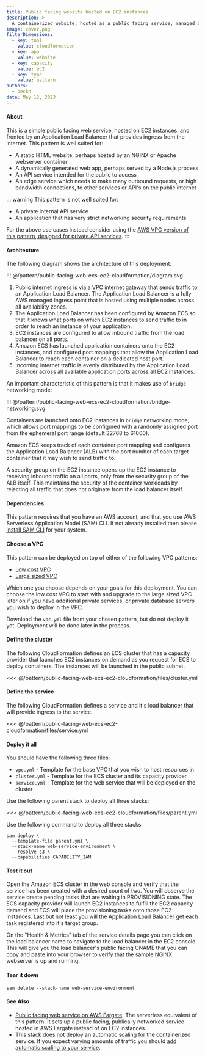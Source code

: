 ```yaml
---
title: Public facing website hosted on EC2 instances
description: >-
  A containerized website, hosted as a public facing service, managed by EC2, hosted on EC2 capacity.
image: cover.png
filterDimensions:
  - key: tool
    value: cloudformation
  - key: app
    value: website
  - key: capacity
    value: ec2
  - key: type
    value: pattern
authors:
  - peckn
date: May 12, 2023
---
```


#### About

This is a simple public facing web service, hosted on EC2 instances, and fronted by an Application Load Balancer that provides ingress from the internet. This pattern is well suited for:

- A static HTML website, perhaps hosted by an NGINX or Apache webserver container
- A dynamically generated web app, perhaps served by a Node.js process
- An API service intended for the public to access
- An edge service which needs to make many outbound requests, or high bandwidth connections, to other services or API's on the public internet

::: warning
This pattern is not well suited for:

- A private internal API service
- An application that has very strict networking security requirements

For the above use cases instead consider using the [AWS VPC version of this pattern, designed for private API services](public-facing-api-ecs-ec2-cloudformation).
:::

#### Architecture

The following diagram shows the architecture of this deployment:

!!! @/pattern/public-facing-web-ecs-ec2-cloudformation/diagram.svg

1. Public internet ingress is via a VPC internet gateway that sends traffic to an Application Load Balancer. The Application Load Balancer is a fully AWS managed ingress point that is hosted using multiple nodes across all availability zones.
2. The Application Load Balancer has been configured by Amazon ECS so that it knows what ports on which EC2 instances to send traffic to in order to reach an instance of your application.
3. EC2 instances are configured to allow inbound traffic from the load balancer on all ports.
4. Amazon ECS has launched application containers onto the EC2 instances, and configured port mappings that allow the Application Load Balancer to reach each container on a dedicated host port.
5. Incoming internet traffic is evenly distributed by the Application Load Balancer across all available application ports across all EC2 instances.

An important characteristic of this pattern is that it makes use of `bridge` networking mode:

!!! @/pattern/public-facing-web-ecs-ec2-cloudformation/bridge-networking.svg

Containers are launched onto EC2 instances in `bridge` networking mode, which allows port mappings to be configured with a randomly assigned port from the ephemeral port range (default 32768 to 61000).

Amazon ECS keeps track of each container port mapping and configures the Application Load Balancer (ALB) with the port number of each target container that it may wish to send traffic to.

A security group on the EC2 instance opens up the EC2 instance to receiving inbound traffic on all ports, only from the security group of the ALB itself. This maintains the security of the container workloads by rejecting all traffic that does not originate from the load balancer itself.

#### Dependencies

This pattern requires that you have an AWS account, and that you use AWS Serverless Application Model (SAM) CLI. If not already installed then please [install SAM CLI](https://docs.aws.amazon.com/serverless-application-model/latest/developerguide/install-sam-cli.html) for your system.

#### Choose a VPC

This pattern can be deployed on top of either of the following VPC patterns:

- [Low cost VPC](/low-cost-vpc-amazon-ecs-cluster)
- [Large sized VPC](/large-vpc-for-amazon-ecs-cluster)

Which one you choose depends on your goals for this deployment. You can choose the low cost VPC to start with and upgrade to the large sized VPC later on if you have additional private services, or private database servers you wish to deploy in the VPC.

Download the `vpc.yml` file from your chosen pattern, but do not deploy it yet. Deployment will be done later in the process.

#### Define the cluster

The following CloudFormation defines an ECS cluster that has a capacity provider that launches EC2 instances on demand as you request for ECS to deploy containers. The instances will be launched in the public subnet.

<<< @/pattern/public-facing-web-ecs-ec2-cloudformation/files/cluster.yml

#### Define the service

The following CloudFormation defines a service and it's load balancer that will provide ingress to the service.

<<< @/pattern/public-facing-web-ecs-ec2-cloudformation/files/service.yml

#### Deploy it all

You should have the following three files:

- `vpc.yml` - Template for the base VPC that you wish to host resources in
- `cluster.yml` - Template for the ECS cluster and its capacity provider
- `service.yml` - Template for the web service that will be deployed on the cluster

Use the following parent stack to deploy all three stacks:

<<< @/pattern/public-facing-web-ecs-ec2-cloudformation/files/parent.yml

Use the following command to deploy all three stacks:

```shell
sam deploy \
  --template-file parent.yml \
  --stack-name web-service-environment \
  --resolve-s3 \
  --capabilities CAPABILITY_IAM
```

#### Test it out

Open the Amazon ECS cluster in the web console and verify that the service has been created with a desired count of two. You will observe the service create pending tasks that are waiting in PROVISIONING state. The ECS capacity provider will launch EC2 instances to fulfill the EC2 capacity demand and ECS will place the provisioning tasks onto those EC2 instances. Last but not least you will the Application Load Balancer get each task registered into it's target group.

On the "Health & Metrics" tab of the service details page you can click on the load balancer name to navigate to the load balancer in the EC2 console. This will give you the load balancer's public facing CNAME that you can copy and paste into your browser to verify that the sample NGINX webserver is up and running.

#### Tear it down

```shell
sam delete --stack-name web-service-environment
```

#### See Also

- [Public facing web service on AWS Fargate](/public-facing-web-ecs-fargate-cloudformation). The serverless equivalent of this pattern. It sets up a public facing, publically networked service hosted in AWS Fargate instead of on EC2 instances
- This stack does not deploy an automatic scaling for the containerized service. If you expect varying amounts of traffic you should [add automatic scaling to your service](/scale-ecs-service-cloudformation).